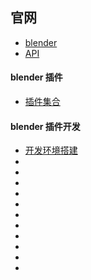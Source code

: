 ## **官网**

- [blender](https://www.blender.org/)
- [API](https://github.com/nutti/fake-bpy-module)

#### blender 插件

- [插件集合](3D/Blender/plugins.md)

#### blender 插件开发

- [开发环境搭建](3D/Blender/start.md)
- [](3D/Blender/plugins.md)
- [](3D/Blender/plugins.md)
- [](3D/Blender/plugins.md)
- [](3D/Blender/plugins.md)
- [](3D/Blender/plugins.md)
- [](3D/Blender/plugins.md)
- [](3D/Blender/plugins.md)
- [](3D/Blender/plugins.md)
- [](3D/Blender/plugins.md)
- [](3D/Blender/plugins.md)
- [](3D/Blender/plugins.md)
